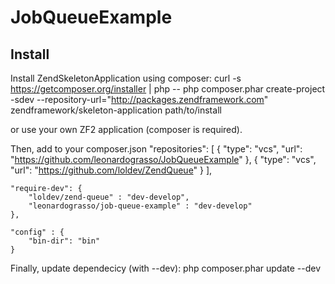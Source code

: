 JobQueueExample
===============


Install
-------------

Install ZendSkeletonApplication using composer:
	curl -s https://getcomposer.org/installer | php --
	php composer.phar create-project -sdev --repository-url="http://packages.zendframework.com" zendframework/skeleton-application path/to/install

or use your own ZF2 application (composer is required).

Then, add to your composer.json
	"repositories": [
	        {
	            "type": "vcs",
	            "url": "https://github.com/leonardograsso/JobQueueExample"
	        },
	         {
	            "type": "vcs",
	            "url": "https://github.com/loldev/ZendQueue"
	        }
	    ],

    "require-dev": {
    	"loldev/zend-queue" : "dev-develop",
    	"leonardograsso/job-queue-example" : "dev-develop"
    },

    "config" : {
    	"bin-dir": "bin"
    }

Finally, update dependecicy (with --dev):
	php composer.phar update --dev